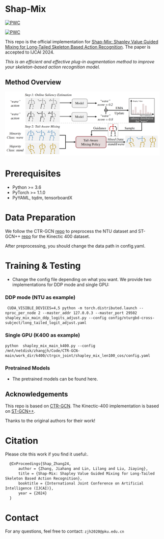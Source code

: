 # Shap-Mix
[![PWC](https://img.shields.io/endpoint.svg?url=https://paperswithcode.com/badge/shap-mix-shapley-value-guided-mixing-for-long/skeleton-based-action-recognition-on-ntu-rgbd)](https://paperswithcode.com/sota/skeleton-based-action-recognition-on-ntu-rgbd?p=shap-mix-shapley-value-guided-mixing-for-long)

[![PWC](https://img.shields.io/endpoint.svg?url=https://paperswithcode.com/badge/shap-mix-shapley-value-guided-mixing-for-long/skeleton-based-action-recognition-on-ntu-rgbd-1)](https://paperswithcode.com/sota/skeleton-based-action-recognition-on-ntu-rgbd-1?p=shap-mix-shapley-value-guided-mixing-for-long)


This repo is the official implementation for [Shap-Mix: Shapley Value Guided Mixing for Long-Tailed Skeleton Based Action Recognition](https://arxiv.org/abs/2308.03975). The paper is accepted to IJCAI 2024. 

*This is an efficient and effective plug-in augmentation method to improve your skeleton-based action recognition model.*

## Method Overview
![image](src/pipeline.png)
# Prerequisites

- Python >= 3.6
- PyTorch >= 1.1.0
- PyYAML, tqdm, tensorboardX


# Data Preparation

We follow the CTR-GCN [repo](https://github.com/Uason-Chen/CTR-GCN) to preprocess the NTU dataset and ST-GCN++ [repo](https://github.com/kennymckormick/pyskl) for the Kinectic 400 dataset.

After preprocessing, you should change the data path in config.yaml.

# Training & Testing

- Change the config file depending on what you want.
We provide two implementations for DDP mode and single GPU:

### DDP mode (NTU as example)
```
 CUDA_VISIBLE_DEVICES=4,5 python -m torch.distributed.launch --nproc_per_node 2 --master_addr 127.0.0.3 --master_port 29502  shapley_mix_main_ddp_logits_adjust.py --config config/nturgbd-cross-subject/long_tailed_logit_adjust.yaml
```

### Single GPU (K400 as example)
```
python  shapley_mix_main_k400.py --config /mnt/netdisk/zhangjh/Code/CTR-GCN-main/work_dir/k400/ctrgcn_joint/shapley_mix_len100_cos/config.yaml
```

### Pretrained Models

- The pretrained models can be found here.

## Acknowledgements

This repo is based on [CTR-GCN](https://github.com/Uason-Chen/CTR-GCN). 
The Kinectic-400 implementation is based on [ST-GCN++](https://github.com/kennymckormick/pyskl).

Thanks to the original authors for their work!

# Citation

Please cite this work if you find it useful:.

      @InProceedings{Shap_Zhang24,
          author = {Zhang, Jiahang and Lin, Lilang and Liu, Jiaying},
          title = {Shap-Mix: Shapley Value Guided Mixing for Long-Tailed Skeleton Based Action Recognition},
          booktitle = {International Joint Conference on Artificial Intelligence (IJCAI)},
          year = {2024}
      }


# Contact
For any questions, feel free to contact: `zjh2020@pku.edu.cn`
